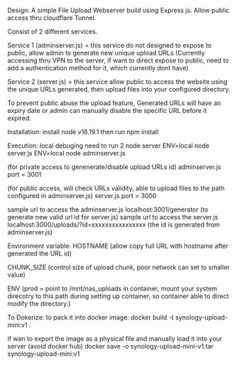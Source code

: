 Design:
A simple File Upload Webserver build using Express js.
Allow public access thru cloudflare Tunnel.

Consist of 2 different services.

Service 1 (adminserver.js) = this service do not designed to expose to public, allow admin to generate new unique upload URLs.(Currently accessing thru VPN to the server, if want to direct expose to public, need to add a authentication method for it, which currently dont have)

Service 2 (server.js) = this service allow public to access the website using the unique URLs generated, then upload files into your configured directory.

To prevent public abuse the upload feature,
Generated URLs will have an expiry date or admin can manually disable the specific URL before it expired.


Installation:
install node v18.19.1
then run 
npm install


Execution:
local debuging need to run 2 node server
ENV=local node server.js
ENV=local node adminserver.js

(for private access to genenerate/disable upload URLs id)
adminserver.js port = 3001 

(for public access, will check URLs validity, able to upload files to the path configured in adminserver.js)
server.js port = 3000 

sample url to access the adminserver.js
localhost:3001/generator (to generate new valid url id for server.js)
sample url to access the server.js
localhost:3000/uploads/?id=xxxxxxxxxxxxxxxx (the id is generated from adminserver.js)


Environment variable: 
HOSTNAME (allow copy full URL with hostname after generated the URL id) 

CHUNK_SIZE (control size of upload chunk, poor network can set to smaller value)

ENV (prod = point to /mnt/nas_uploads in container, mount your system direcotry to this path during setting up container, so container able to direct modify the directory.)


To Dokerize:
to pack it into docker image:
docker build -t synology-upload-mini:v1 .

if wan to export the image as a physical file and manually load it into your server (avoid docker hub)
docker save -o synology-upload-mini-v1.tar synology-upload-mini:v1



